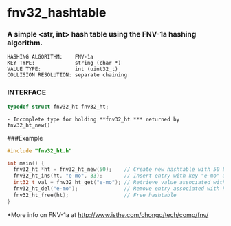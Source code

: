 # fnv32_hashtable
### A simple <str, int> hash table using the FNV-1a hashing algorithm.
```
HASHING ALGORITHM:    FNV-1a  
KEY TYPE:             string (char *)  
VALUE TYPE:           int (uint32_t)  
COLLISION RESOLUTION: separate chaining
```
 
### INTERFACE 
```c
typedef struct fnv32_ht fnv32_ht;
```
    - Incomplete type for holding **fnv32_ht *** returned by fnv32_ht_new()

###Example
```c
#include "fnv32_ht.h"

int main() {
  fnv32_ht *ht = fnv32_ht_new(50);    // Create new hashtable with 50 buckets
  fnv32_ht_ins(ht, "e-mo", 33);       // Insert entry with key "e-mo" and value 33
  int32_t val = fnv32_ht_get("e-mo"); // Retrieve value associated with key "e-mo" (33)
  fnv32_ht_del("e-mo");               // Remove entry associated with key "e-mo"
  fnv32_ht_free(ht);                  // Free hashtable
}
```

*More info on FNV-1a at http://www.isthe.com/chongo/tech/comp/fnv/

